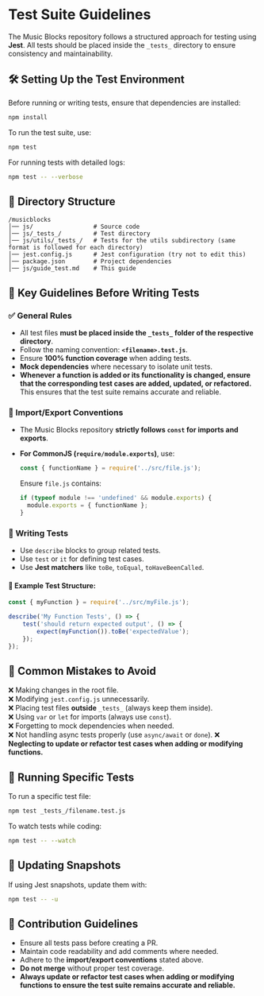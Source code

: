 # Test Suite Guidelines  

The Music Blocks repository follows a structured approach for testing using **Jest**. All tests should be placed inside the `_tests_` directory to ensure consistency and maintainability.  

## 🛠 Setting Up the Test Environment  

Before running or writing tests, ensure that dependencies are installed:  

```sh
npm install
```  

To run the test suite, use:  

```sh
npm test
```  

For running tests with detailed logs:  

```sh
npm test -- --verbose
```  

## 📂 Directory Structure  

```
/musicblocks
│── js/                 # Source code
│── js/_tests_/         # Test directory
│── js/utils/_tests_/   # Tests for the utils subdirectory (same format is followed for each directory)
│── jest.config.js      # Jest configuration (try not to edit this)
│── package.json        # Project dependencies
│── js/guide_test.md    # This guide
```  

## 📌 Key Guidelines Before Writing Tests  

### ✅ General Rules  
- All test files **must be placed inside the `_tests_` folder of the respective directory**.  
- Follow the naming convention: **`<filename>.test.js`**.  
- Ensure **100% function coverage** when adding tests.  
- **Mock dependencies** where necessary to isolate unit tests.
- **Whenever a function is added or its functionality is changed, ensure that the corresponding test cases are added, updated, or refactored.** This ensures that the test suite remains accurate and reliable.  

### 🔄 Import/Export Conventions  
- The Music Blocks repository **strictly follows `const` for imports and exports**.  
- **For CommonJS (`require/module.exports`)**, use:  

  ```js
  const { functionName } = require('../src/file.js');
  ```  

  Ensure `file.js` contains:  

  ```js
  if (typeof module !== 'undefined' && module.exports) {
    module.exports = { functionName };
  }
  ```  

### 📑 Writing Tests  
- Use `describe` blocks to group related tests.  
- Use `test` or `it` for defining test cases.  
- Use **Jest matchers** like `toBe`, `toEqual`, `toHaveBeenCalled`.  

#### 🔹 Example Test Structure:  

```js
const { myFunction } = require('../src/myFile.js');

describe('My Function Tests', () => {
    test('should return expected output', () => {
        expect(myFunction()).toBe('expectedValue');
    });
});
```  

## 🛑 Common Mistakes to Avoid  
❌ Making changes in the root file.  
❌ Modifying `jest.config.js` unnecessarily.  
❌ Placing test files **outside** `_tests_` (always keep them inside).  
❌ Using `var` or `let` for imports (always use `const`).  
❌ Forgetting to mock dependencies when needed.  
❌ Not handling async tests properly (use `async/await` or `done`). 
❌ **Neglecting to update or refactor test cases when adding or modifying functions.**

## 🚀 Running Specific Tests  
To run a specific test file:  

```sh
npm test _tests_/filename.test.js
```  

To watch tests while coding:  

```sh
npm test -- --watch
```  

## 🔄 Updating Snapshots  
If using Jest snapshots, update them with:  

```sh
npm test -- -u
```  

## 🎯 Contribution Guidelines  
- Ensure all tests pass before creating a PR.  
- Maintain code readability and add comments where needed.  
- Adhere to the **import/export conventions** stated above.  
- **Do not merge** without proper test coverage.
- **Always update or refactor test cases when adding or modifying functions to ensure the test suite remains accurate and reliable.**

